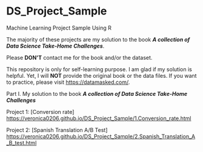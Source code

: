 # DS_Project_Sample
Machine Learning Project Sample Using R

The majority of these projects are my solution to the book ***A collection of Data Science Take-Home Challenges***.

Please **DON'T** contact me for the book and/or the dataset.

This repository is only for self-learning purpose. I am glad if my solution is helpful. Yet, I will **NOT** provide the original book or the data files. If you want to practice, please visit <https://datamasked.com/>.

Part I. My solution to the book ***A collection of Data Science Take-Home Challenges***

Project 1: [Conversion rate] <https://veronica0206.github.io/DS_Project_Sample/1.Conversion_rate.html>

Project 2: [Spanish Translation A/B Test] <https://veronica0206.github.io/DS_Project_Sample/2.Spanish_Translation_A_B_test.html>
